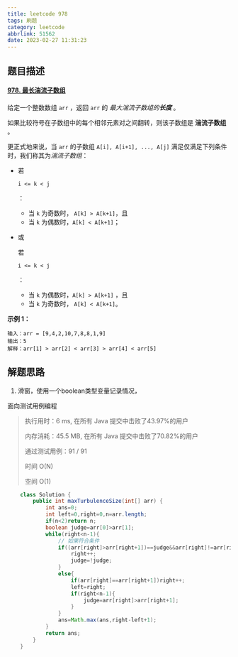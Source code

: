 ```yaml
---
title: leetcode 978
tags: 刷题
category: leetcode
abbrlink: 51562
date: 2023-02-27 11:31:23
---
```


## 题目描述

#### [978. 最长湍流子数组](https://leetcode.cn/problems/longest-turbulent-subarray/)



给定一个整数数组 `arr` ，返回 `arr` 的 *最大湍流子数组的**长度*** 。

如果比较符号在子数组中的每个相邻元素对之间翻转，则该子数组是 **湍流子数组** 。

更正式地来说，当 `arr` 的子数组 `A[i], A[i+1], ..., A[j]` 满足仅满足下列条件时，我们称其为*湍流子数组*：

- 若 

  ```
  i <= k < j
  ```

   ：

  - 当 `k` 为奇数时， `A[k] > A[k+1]`，且
  - 当 `k` 为偶数时，`A[k] < A[k+1]`；

- 或 

  若 

  ```
  i <= k < j
  ```

   ：

  - 当 `k` 为偶数时，`A[k] > A[k+1]` ，且
  - 当 `k` 为奇数时， `A[k] < A[k+1]`。

 

**示例 1：**

```
输入：arr = [9,4,2,10,7,8,8,1,9]
输出：5
解释：arr[1] > arr[2] < arr[3] > arr[4] < arr[5]
```



## 解题思路

1. 滑窗，使用一个boolean类型变量记录情况，

面向测试用例编程

> 执行用时：6 ms, 在所有 Java 提交中击败了43.97%的用户
>
> 内存消耗：45.5 MB, 在所有 Java 提交中击败了70.82%的用户
>
> 通过测试用例：91 / 91
>
> 时间 O(N)
>
> 空间 O(1)

```java
    class Solution {
        public int maxTurbulenceSize(int[] arr) {
            int ans=0;
            int left=0,right=0,n=arr.length;
            if(n<2)return n;
            boolean judge=arr[0]>arr[1];
            while(right<n-1){
                // 如果符合条件
                if((arr[right]>arr[right+1])==judge&&arr[right]!=arr[right+1]){
                    right++;
                    judge=!judge;
                }
                else{
                    if(arr[right]==arr[right+1])right++;
                    left=right;
                    if(right<n-1){
                        judge=arr[right]>arr[right+1];
                    }
                }
                ans=Math.max(ans,right-left+1);
            }
            return ans;
        }
    }
```

